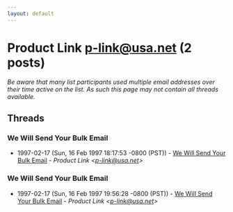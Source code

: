 ```yaml
---
layout: default
---
```


# Product Link <p-link@usa.net> (2 posts)

_Be aware that many list participants used multiple email addresses over their time active on the list. As such this page may not contain all threads available._

## Threads

### We Will Send Your Bulk Email
+ 1997-02-17 (Sun, 16 Feb 1997 18:17:53 -0800 (PST)) - [We Will Send Your Bulk Email](/archive/1997/02/438b8ad6809f67da85eb5e5b21d4919b825d6274e4d706243201d2e038608074) - _Product Link \<p-link@usa.net\>_

### We Will Send Your Bulk Email
+ 1997-02-17 (Sun, 16 Feb 1997 19:56:28 -0800 (PST)) - [We Will Send Your Bulk Email](/archive/1997/02/c5cc44205a7723b85e14a4f9954515f3bd5300c44147223b4a4bd4c8f7a94dd8) - _Product Link \<p-link@usa.net\>_

